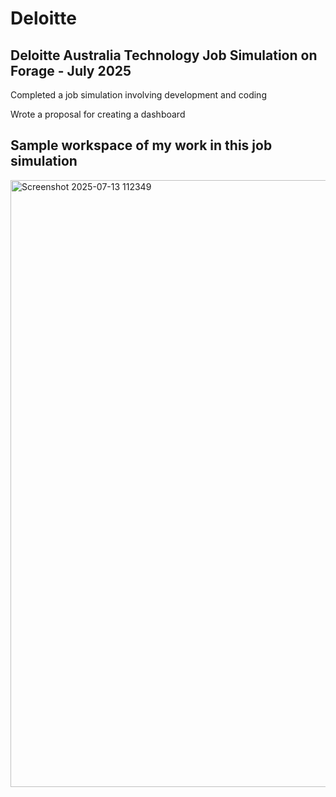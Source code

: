 # Deloitte

## Deloitte Australia Technology Job Simulation on Forage - July 2025

 Completed a job simulation involving development and coding

 
 Wrote a proposal for creating a dashboard

## Sample workspace of my work in this job simulation

<img width="1914" height="971" alt="Screenshot 2025-07-13 112349" src="https://github.com/user-attachments/assets/af582940-3d2a-461c-ac62-0ec00b535072" />


